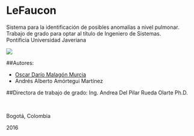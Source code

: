 # LeFaucon
Sistema para la identificación de posibles anomalías a nivel pulmonar.
<br>
Trabajo de grado para optar al título de Ingeniero de Sistemas.
<br>
Pontificia Universidad Javeriana

![](https://cloud.githubusercontent.com/assets/20493334/16896741/c6ca39d2-4b61-11e6-8ef4-3e876d4567eb.png)


##Autores:
<ul>
<li><a href="https://www.facebook.com/omalagonmurcia">Oscar Darío Malagón Murcia</a></li>
<li>Andrés Alberto Amórtegui Martínez</li>
</ul>

##Directora de trabajo de grado:
Ing. Andrea Del Pilar Rueda Olarte Ph.D.

<br>
<p>Bogotá, Colombia</p>
<p>2016</p>
